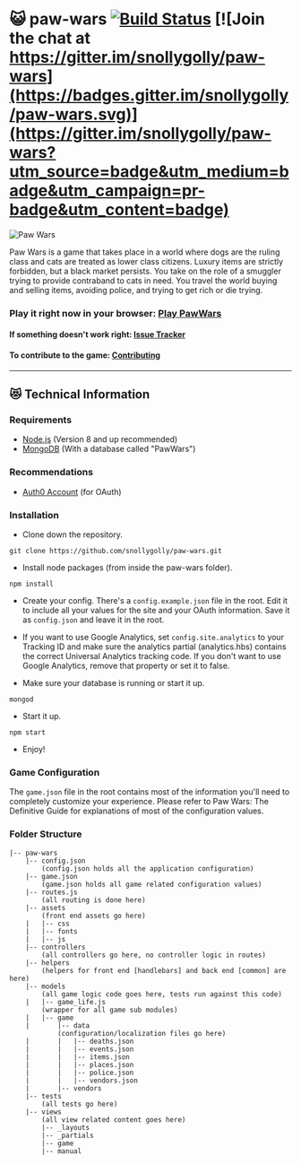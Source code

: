 # :smiley_cat: paw-wars [![Build Status](https://api.travis-ci.org/snollygolly/paw-wars.svg?branch=master)](https://travis-ci.org/snollygolly/paw-wars) [![Join the chat at https://gitter.im/snollygolly/paw-wars](https://badges.gitter.im/snollygolly/paw-wars.svg)](https://gitter.im/snollygolly/paw-wars?utm_source=badge&utm_medium=badge&utm_campaign=pr-badge&utm_content=badge)

![Paw Wars](https://raw.githubusercontent.com/snollygolly/paw-wars/master/assets/img/paw-wars-logo.png)

Paw Wars is a game that takes place in a world where dogs are the ruling class and cats are treated as lower class citizens. Luxury items are strictly forbidden, but a black market persists. You take on the role of a smuggler trying to provide contraband to cats in need. You travel the world buying and selling items, avoiding police, and trying to get rich or die trying.

### Play it right now in your browser: [Play PawWars](http://pawwars.evilmousestudios.com)

#### If something doesn't work right: [Issue Tracker](https://github.com/snollygolly/paw-wars/issues/new)
#### To contribute to the game: [Contributing](https://github.com/snollygolly/paw-wars/blob/master/.github/CONTRIBUTING.md)

---
## :heart_eyes_cat: Technical Information

### Requirements
* [Node.js](https://nodejs.org/en/) (Version 8 and up recommended)
* [MongoDB](https://www.mongodb.com/) (With a database called "PawWars")

### Recommendations
* [Auth0 Account](https://auth0.com/) (for OAuth)

### Installation

* Clone down the repository.
```
git clone https://github.com/snollygolly/paw-wars.git
```

* Install node packages (from inside the paw-wars folder).
```
npm install
```

* Create your config.  There's a `config.example.json` file in the root.  Edit it to include all your values for the site and your OAuth information.  Save it as `config.json` and leave it in the root.

* If you want to use Google Analytics, set `config.site.analytics` to your Tracking ID and make sure the analytics partial (analytics.hbs) contains the correct Universal Analytics tracking code.  If you don't want to use Google Analytics, remove that property or set it to false.

* Make sure your database is running or start it up.
```
mongod
```

* Start it up.
```
npm start
```

* Enjoy!

### Game Configuration

The `game.json` file in the root contains most of the information you'll need to completely customize your experience.  Please refer to Paw Wars: The Definitive Guide for explanations of most of the configuration values.

### Folder Structure

```
|-- paw-wars
    |-- config.json
		(config.json holds all the application configuration)
    |-- game.json
		(game.json holds all game related configuration values)
    |-- routes.js
		(all routing is done here)
    |-- assets
		(front end assets go here)
    |   |-- css
    |   |-- fonts
    |   |-- js
    |-- controllers
		(all controllers go here, no controller logic in routes)
    |-- helpers
		(helpers for front end [handlebars] and back end [common] are here)
    |-- models
		(all game logic code goes here, tests run against this code)
    |   |-- game_life.js
		(wrapper for all game sub modules)
    |   |-- game
    |       |-- data
			(configuration/localization files go here)
    |       |   |-- deaths.json
    |       |   |-- events.json
    |       |   |-- items.json
    |       |   |-- places.json
    |       |   |-- police.json
    |       |   |-- vendors.json
    |       |-- vendors
    |-- tests
		(all tests go here)
    |-- views
		(all view related content goes here)
        |-- _layouts
        |-- _partials
        |-- game
        |-- manual
```
